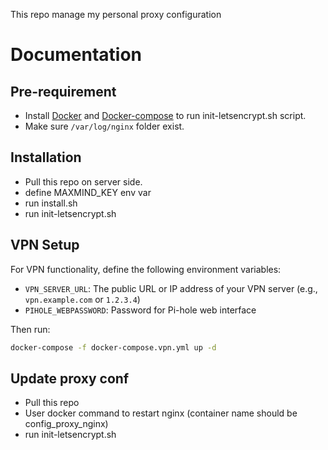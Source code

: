 This repo manage my personal proxy configuration

# Documentation

## Pre-requirement

- Install [Docker](https://docs.docker.com/engine/install/ubuntu/) and [Docker-compose](https://docs.docker.com/compose/install/) to run init-letsencrypt.sh script.
- Make sure `/var/log/nginx` folder exist.

## Installation

- Pull this repo on server side.
- define MAXMIND_KEY env var
- run install.sh
- run init-letsencrypt.sh

## VPN Setup

For VPN functionality, define the following environment variables:

- `VPN_SERVER_URL`: The public URL or IP address of your VPN server (e.g., `vpn.example.com` or `1.2.3.4`)
- `PIHOLE_WEBPASSWORD`: Password for Pi-hole web interface

Then run:
```bash
docker-compose -f docker-compose.vpn.yml up -d
```

## Update proxy conf

- Pull this repo
- User docker command to restart nginx (container name should be config_proxy_nginx)
- run init-letsencrypt.sh

